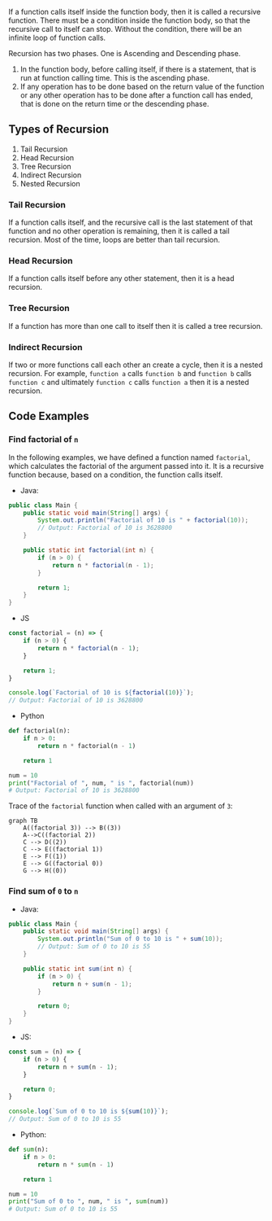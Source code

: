 If a function calls itself inside the function body, then it is called a recursive function. There must be a condition inside the function body, so that the recursive call to itself can stop. Without the condition, there will be an infinite loop of function calls.

Recursion has two phases. One is Ascending and Descending phase.

1. In the function body, before calling itself, if there is a statement, that is run at function calling time. This is the ascending phase.
2. If any operation has to be done based on the return value of the function or any other operation has to be done after a function call has ended, that is done on the return time or the descending phase.

## Types of Recursion

1. Tail Recursion
2. Head Recursion
3. Tree Recursion
4. Indirect Recursion
5. Nested Recursion

### Tail Recursion

If a function calls itself, and the recursive call is the last statement of that function and no other operation is remaining, then it is called a tail recursion. Most of the time, loops are better than tail recursion.

### Head Recursion

If a function calls itself before any other statement, then it is a head recursion.

### Tree Recursion

If a function has more than one call to itself then it is called a tree recursion.

### Indirect Recursion

If two or more functions call each other an create a cycle, then it is a nested recursion. For example, `function a` calls `function b` and `function b` calls `function c` and ultimately `function c` calls `function a` then it is a nested recursion.


## Code Examples

### Find factorial of `n`

In the following examples, we have defined a function named `factorial`, which calculates the factorial of the argument passed into it. It is a recursive function because, based on a condition, the function calls itself.

- Java:

```java
public class Main {
	public static void main(String[] args) {
		System.out.println("Factorial of 10 is " + factorial(10));
		// Output: Factorial of 10 is 3628800
	}

	public static int factorial(int n) {
		if (n > 0) {
			return n * factorial(n - 1);
		}

		return 1;
	}
}
```

- JS

```javascript
const factorial = (n) => {
	if (n > 0) {
		return n * factorial(n - 1);
	}

	return 1;
}

console.log(`Factorial of 10 is ${factorial(10)}`);
// Output: Factorial of 10 is 3628800
```

- Python

```python
def factorial(n):
	if n > 0:
		return n * factorial(n - 1)

	return 1

num = 10
print("Factorial of ", num, " is ", factorial(num))
# Output: Factorial of 10 is 3628800
```

Trace of the `factorial` function when called with an argument of `3`:
```mermaid
graph TB
	A((factorial 3)) --> B((3))
	A-->C((factorial 2))
	C --> D((2))
	C --> E((factorial 1))
	E --> F((1))
	E --> G((factorial 0))
	G --> H((0))
```

### Find sum of  `0` to `n`

- Java:

```java
public class Main {
	public static void main(String[] args) {
		System.out.println("Sum of 0 to 10 is " + sum(10));
		// Output: Sum of 0 to 10 is 55
	}

	public static int sum(int n) {
		if (n > 0) {
			return n + sum(n - 1);
		}

		return 0;
	}
}
```

- JS:

```javascript
const sum = (n) => {
	if (n > 0) {
		return n + sum(n - 1);
	}

	return 0;
}

console.log(`Sum of 0 to 10 is ${sum(10)}`);
// Output: Sum of 0 to 10 is 55
```

- Python:

```python
def sum(n):
	if n > 0:
		return n * sum(n - 1)

	return 1

num = 10
print("Sum of 0 to ", num, " is ", sum(num))
# Output: Sum of 0 to 10 is 55
```
